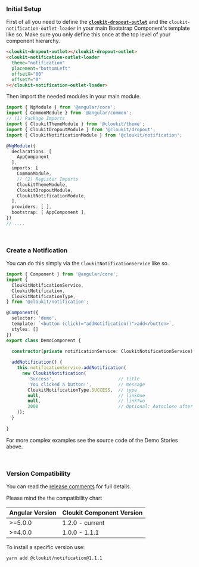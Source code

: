 <!-- !!! will be dynamically included into cloukit.github.io component doc !!! -->
<!-- !!! DO NOT USE UNECESSARY MARRKUP THAT BREAKS THE CORPORATE DESIGN !!! -->

### Initial Setup

First of all you need to define the [**`cloukit-dropout-outlet`**](https://cloukit.github.io/#/component/dropout) and the `cloukit-notification-outlet-loader` in your main Bootstrap Component's template like so. Make sure you only define this once at the top level of your component hierarchy.

```html
<cloukit-dropout-outlet></cloukit-dropout-outlet>
<cloukit-notification-outlet-loader
  theme="notification"
  placement="bottomLeft"
  offsetX="80"
  offsetY="0"
></cloukit-notification-outlet-loader>
```

Then import the needed modules in your main module.

```typescript
import { NgModule } from '@angular/core';
import { CommonModule } from '@angular/common';
// (1) Package Imports
import { CloukitThemeModule } from '@cloukit/theme';
import { CloukitDropoutModule } from '@cloukit/dropout';
import { CloukitNotificationModule } from '@cloukit/notification';

@NgModule({
  declarations: [
    AppComponent
  ],
  imports: [
    CommonModule,
    // (2) Register Imports
    CloukitThemeModule,
    CloukitDropoutModule,
    CloukitNotificationModule,    
  ],
  providers: [ ],
  bootstrap: [ AppComponent ],
})
// ....
```

&nbsp;

### Create a Notification

You can do this simply via the `CloukitNotificationService` like so.

```typescript
import { Component } from '@angular/core';
import {
  CloukitNotificationService,
  CloukitNotification,
  CloukitNotificationType,
} from '@cloukit/notification';

@Component({
  selector: 'demo',
  template: `<button (click)="addNotification()">add</button>`,
  styles: []
})
export class DemoComponent {

  constructor(private notificationService: CloukitNotificationService) {}
  
  addNotification() {
    this.notificationService.addNotification(
      new CloukitNotification(
        'Success',                        // title
        'You clicked a button!',          // message
        CloukitNotificationType.SUCCESS,  // type
        null,                             // linkOne
        null,                             // linkTwo
        2000                              // Optional: Autoclose after 2secs
    ));
  }
  
}
```

For more complex examples see the source code of the Demo Stories above.


&nbsp;

### Version Compatibility

You can read the [release comments](https://github.com/cloukit/notification/releases) for full details.

Please mind the the compatibility chart

| Angular Version | Cloukit Component Version |
|-----------------|---------------------------|
| >=5.0.0         | 1.2.0 - current           |
| >=4.0.0         | 1.0.0 - 1.1.1             |

To install a specific version use:

```
yarn add @cloukit/notification@1.1.1
```
